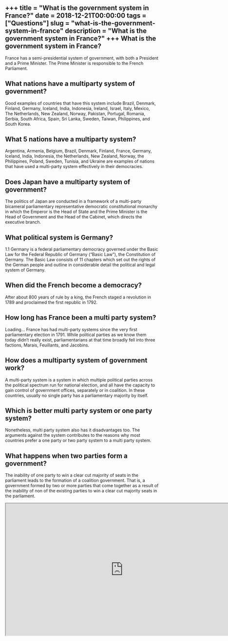 +++
title = "What is the government system in France?"
date = 2018-12-21T00:00:00
tags = ["Questions"]
slug = "what-is-the-government-system-in-france"
description = "What is the government system in France?"
+++
What is the government system in France?
----------------------------------------

France has a semi-presidential system of government, with both a President and a Prime Minister. The Prime Minister is responsible to the French Parliament.

What nations have a multiparty system of government?
----------------------------------------------------

Good examples of countries that have this system include Brazil, Denmark, Finland, Germany, Iceland, India, Indonesia, Ireland, Israel, Italy, Mexico, The Netherlands, New Zealand, Norway, Pakistan, Portugal, Romania, Serbia, South Africa, Spain, Sri Lanka, Sweden, Taiwan, Philippines, and South Korea.

What 5 nations have a multiparty system?
----------------------------------------

Argentina, Armenia, Belgium, Brazil, Denmark, Finland, France, Germany, Iceland, India, Indonesia, the Netherlands, New Zealand, Norway, the Philippines, Poland, Sweden, Tunisia, and Ukraine are examples of nations that have used a multi-party system effectively in their democracies.

Does Japan have a multiparty system of government?
--------------------------------------------------

The politics of Japan are conducted in a framework of a multi-party bicameral parliamentary representative democratic constitutional monarchy in which the Emperor is the Head of State and the Prime Minister is the Head of Government and the Head of the Cabinet, which directs the executive branch.

What political system is Germany?
---------------------------------

1.1 Germany is a federal parliamentary democracy governed under the Basic Law for the Federal Republic of Germany (“Basic Law”), the Constitution of Germany. The Basic Law consists of 11 chapters which set out the rights of the German people and outline in considerable detail the political and legal system of Germany.

When did the French become a democracy?
---------------------------------------

After about 800 years of rule by a king, the French staged a revolution in 1789 and proclaimed the first republic in 1792.

How long has France been a multi party system?
----------------------------------------------

Loading… France has had multi-party systems since the very first parliamentary election in 1791. While political parties as we know them today didn’t really exist, parliamentarians at that time broadly fell into three factions, Marais, Feuillants, and Jacobins.

How does a multiparty system of government work?
------------------------------------------------

A multi-party system is a system in which multiple political parties across the political spectrum run for national election, and all have the capacity to gain control of government offices, separately or in coalition. In these countries, usually no single party has a parliamentary majority by itself.

Which is better multi party system or one party system?
-------------------------------------------------------

Nonetheless, multi party system also has it disadvantages too. The arguments against the system contributes to the reasons why most countries prefer a one party or two party system to a multi party system.

What happens when two parties form a government?
------------------------------------------------

The inability of one party to win a clear cut majority of seats in the parliament leads to the formation of a coalition government. That is, a government formed by two or more parties that come together as a result of the inability of non of the existing parties to win a clear cut majority seats in the parliament.

<iframe allow="accelerometer; autoplay; clipboard-write; encrypted-media; gyroscope; picture-in-picture" allowfullscreen="" class="__youtube_prefs__  epyt-is-override  no-lazyload" data-no-lazy="1" data-origheight="433" data-origwidth="770" data-skipgform_ajax_framebjll="" height="433" id="_ytid_38686" loading="lazy" src="https://www.youtube.com/embed/DKeDi8uNM24?enablejsapi=1&autoplay=0&cc_load_policy=0&cc_lang_pref=&iv_load_policy=1&loop=0&modestbranding=0&rel=1&fs=1&playsinline=0&autohide=2&theme=dark&color=red&controls=1&" title="YouTube player" width="770"></iframe>